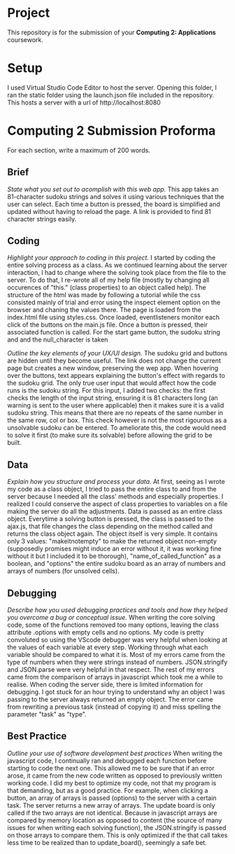 # Project
This repository is for the submission of your **Computing 2: Applications** coursework.

# Setup
I used Virtual Studio Code Editor to host the server. Opening this folder, I ran the static folder using the launch.json file included in the repository. This hosts a server with a url of http://localhost:8080

# Computing 2 Submission Proforma

For each section, write a maximum of 200 words.

## Brief
*State what you set out to acomplish with this web app.*
This app takes an 81-character sudoku strings and solves it using various techniques that the user can select. Each time a button is pressed, the board is simplified and updated without having to reload the page. A link is provided to find 81 character strings easily.

## Coding
*Highlight your approach to coding in this project.*
I started by coding the entire solving process as a class. As we continued learning about the server interaction, I had to change where the solving took place from the file to the server. To do that, I re-wrote all of my help file (mostly by changing all occurences of "this." (class properties) to an object called help). The structure of the html was made by following a tutorial while the css consisted mainly of trial and error using the inspect element option on the browser and chaning the values there. 
The page is loaded from the index.html file using styles.css. Once loaded, eventlisteners monitor each click of the buttons on the main.js file. Once a button is pressed, their associated function is called. For the start game button, the sudoku string and and the null_character is taken 

*Outline the key elements of your UX/UI design.*
The sudoku grid and buttons are hidden until they become useful. The link does not change the current page but creates a new window, preserving the wep app. When hovering over the buttons, text appears explaining the button's effect with regards to the sudoku grid. The only true user input that would affect how the code runs is the sudoku string. For this input, I added two checks: the first checks the length of the input string, ensuring it is 81 characters long (an warning is sent to the user where applicable) then it makes sure it is a valid sudoku string. This means that there are no repeats of the same number in the same row, col or box. This check however is not the most rigourous as a unsolvable sudoku can be entered. To ameliorate this, the code would need to solve it first (to make sure its solvable) before allowing the grid to be built.

## Data
*Explain how you structure and process your data.*
At first, seeing as I wrote my code as a class object, I tried to pass the entire class to and from the server because I needed all the class' methods and especially properties. I realized I could conserve the aspect of class properties to variables on a file making the server do all the adjustments. 
Data is passed as an entire class object. Everytime a solving button is pressed, the class is passed to the ajax.js, that file changes the class depending on the method called and returns the class object again. The object itself is very simple. It contains only 3 values: "makeitnotempty" to make the returned object non-empty (supposedly promises might induce an error without it, it was working fine without it but I included it to be thorough), "name_of_called_function" as a boolean, and "options" the entire sudoku board as an array of numbers and arrays of numbers (for unsolved cells).  

## Debugging
*Describe how you used debugging practices and tools and how they helped you overcome a bug or conceptual issue.*
When writing the core solving code, some of the functions removed too many options, leaving the class attribute .options with empty cells and no options. My code is pretty convoluted so using the VScode debugger was very helpful when looking at the values of each variable at every step. Working through what each variable should be compared to what it is. Most of my errors came from the type of numbers when they were strings instead of numbers. JSON.stringify and JSON.parse were very helpful in that respect. The rest of my errors came from the comparison of arrays in javascript which took me a while to realise. When coding the server side, there is limited information for debugging. I got stuck for an hour trying to understand why an object I was passing to the server always returned an empty object. The error came from rewriting a previous task (instead of copying it) and miss spelling the parameter "task" as "type".

## Best Practice
*Outline your use of software development best practices*
When writing the javascript code, I continually ran and debugged each function before starting to code the next one. This allowed me to be sure that if an error arose, it came from the new code written as opposed to previously written working code. I did my best to optimize my code, not that my program is that demanding, but as a good practice. For example, when clicking a button, an array of arrays is passed (options) to the server with a certain task. The server returns a new array of arrays. The update board is only called if the two arrays are not identical. Because in javascript arrays are compared by memory location as opposed to content (the source of many issues for when writing each solving function), the JSON.stringify is passed on those arrays to compare them. This is only optimized if the that call takes less time to be realized than to update_board(), seemingly a safe bet. 